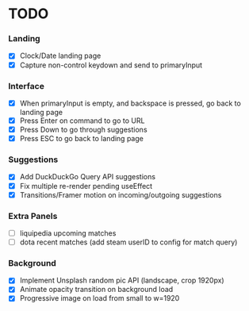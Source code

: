# TODO

### Landing
- [x] Clock/Date landing page
- [x] Capture non-control keydown and send to primaryInput

### Interface
- [x] When primaryInput is empty, and backspace is pressed, go back to landing page
- [x] Press Enter on command to go to URL
- [x] Press Down to go through suggestions
- [x] Press ESC to go back to landing page

### Suggestions
- [x] Add DuckDuckGo Query API suggestions
- [x] Fix multiple re-render pending useEffect
- [x] Transitions/Framer motion on incoming/outgoing suggestions

### Extra Panels
- [ ] liquipedia upcoming matches
- [ ] dota recent matches (add steam userID to config for match query)

### Background
- [x] Implement Unsplash random pic API (landscape, crop 1920px)
- [x] Animate opacity transition on background load
- [x] Progressive image on load from small to w=1920
